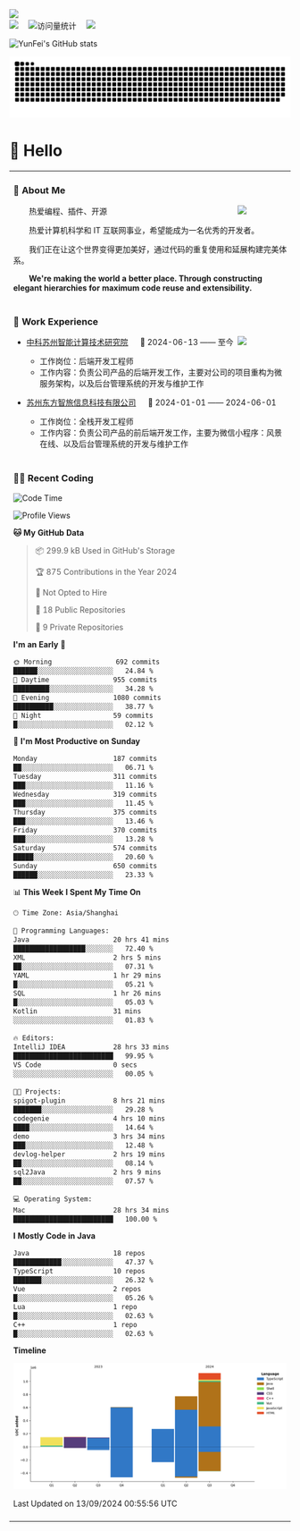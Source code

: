   <!-- dynamic typing effect 动态打字效果 -->
  <div>
    <a href="http://yunfei.plus">
      <img src="https://readme-typing-svg.demolab.com?font=Fira+Code&pause=1000&width=435&lines=console.log(%22Hello%2C%20World%22);祝您今天愉快!&center=true&size=27" />
    </a>
  </div>

  <div>
    <a href="http://yunfei.plus/"><img src="https://img.shields.io/badge/Website-博客-8c36db" /></a>&emsp;
    <!-- visitor -->
    <img src="https://komarev.com/ghpvc/?username=yunfeidog&label=Views&color=orange&style=flat" alt="访问量统计" />&emsp;
    <!-- wakatime -->    
    <a href="https://wakatime.com/@yunfeidog"><img src="https://wakatime.com/badge/user/42d0678c-368b-448b-9a77-5d21c5b55352.svg" /></a>
  </div>

![YunFei's GitHub stats](https://github-readme-stats.vercel.app/api?username=yunfeidog)

![snake](./dist/github-contribution-grid-snake.svg)

#  🙋 Hello

<table>


<tr><td>

### 🤺 About Me

<img align="right" width="88" src="https://cdn.jsdelivr.net/gh/yunfeidog/yunfeidog/assets/images/jobs.png" />

<p>&emsp;&emsp;热爱编程、插件、开源</p>
<p>&emsp;&emsp;热爱计算机科学和 IT 互联网事业，希望能成为一名优秀的开发者。</p>
<p>&emsp;&emsp;我们正在让这个世界变得更加美好，通过代码的重复使用和延展构建完美体系。</p>
<p>&emsp;&emsp;<strong>We're making the world a better place. Through constructing elegant hierarchies for maximum code reuse and extensibility.</strong></p>

</td></tr> 

<tr><td>

### 🏢 Work Experience

<img align="right" width="88" src="https://cdn.jsdelivr.net/gh/yunfeidog/yunfeidog/assets/images/yuanze.png" />

- [中科苏州智能计算技术研究院](http://iict.ac.cn/sy) &emsp; 📌 2024-06-13 —— 至今

  - 工作岗位：后端开发工程师
  - 工作内容：负责公司产品的后端开发工作，主要对公司的项目重构为微服务架构，以及后台管理系统的开发与维护工作

- [苏州东方智旅信息科技有限公司](http://www.leyoobao.com/) &emsp; 📌 2024-01-01 —— 2024-06-01

    - 工作岗位：全栈开发工程师
    - 工作内容：负责公司产品的前后端开发工作，主要为微信小程序：风景在线、以及后台管理系统的开发与维护工作


</td></tr>

<tr><td>

### 👩‍💻 Recent Coding
<!--START_SECTION:waka-->
![Code Time](http://img.shields.io/badge/Code%20Time-1%2C743%20hrs%2024%20mins-blue)

![Profile Views](http://img.shields.io/badge/Profile%20Views-2-blue)

**🐱 My GitHub Data** 

> 📦 299.9 kB Used in GitHub's Storage 
 > 
> 🏆 875 Contributions in the Year 2024
 > 
> 🚫 Not Opted to Hire
 > 
> 📜 18 Public Repositories 
 > 
> 🔑 9 Private Repositories 
 > 
**I'm an Early 🐤** 

```text
🌞 Morning                692 commits         ██████░░░░░░░░░░░░░░░░░░░   24.84 % 
🌆 Daytime                955 commits         █████████░░░░░░░░░░░░░░░░   34.28 % 
🌃 Evening                1080 commits        ██████████░░░░░░░░░░░░░░░   38.77 % 
🌙 Night                  59 commits          █░░░░░░░░░░░░░░░░░░░░░░░░   02.12 % 
```
📅 **I'm Most Productive on Sunday** 

```text
Monday                   187 commits         ██░░░░░░░░░░░░░░░░░░░░░░░   06.71 % 
Tuesday                  311 commits         ███░░░░░░░░░░░░░░░░░░░░░░   11.16 % 
Wednesday                319 commits         ███░░░░░░░░░░░░░░░░░░░░░░   11.45 % 
Thursday                 375 commits         ███░░░░░░░░░░░░░░░░░░░░░░   13.46 % 
Friday                   370 commits         ███░░░░░░░░░░░░░░░░░░░░░░   13.28 % 
Saturday                 574 commits         █████░░░░░░░░░░░░░░░░░░░░   20.60 % 
Sunday                   650 commits         ██████░░░░░░░░░░░░░░░░░░░   23.33 % 
```


📊 **This Week I Spent My Time On** 

```text
🕑︎ Time Zone: Asia/Shanghai

💬 Programming Languages: 
Java                     20 hrs 41 mins      ██████████████████░░░░░░░   72.40 % 
XML                      2 hrs 5 mins        ██░░░░░░░░░░░░░░░░░░░░░░░   07.31 % 
YAML                     1 hr 29 mins        █░░░░░░░░░░░░░░░░░░░░░░░░   05.21 % 
SQL                      1 hr 26 mins        █░░░░░░░░░░░░░░░░░░░░░░░░   05.03 % 
Kotlin                   31 mins             ░░░░░░░░░░░░░░░░░░░░░░░░░   01.83 % 

🔥 Editors: 
IntelliJ IDEA            28 hrs 33 mins      █████████████████████████   99.95 % 
VS Code                  0 secs              ░░░░░░░░░░░░░░░░░░░░░░░░░   00.05 % 

🐱‍💻 Projects: 
spigot-plugin            8 hrs 21 mins       ███████░░░░░░░░░░░░░░░░░░   29.28 % 
codegenie                4 hrs 10 mins       ████░░░░░░░░░░░░░░░░░░░░░   14.64 % 
demo                     3 hrs 34 mins       ███░░░░░░░░░░░░░░░░░░░░░░   12.48 % 
devlog-helper            2 hrs 19 mins       ██░░░░░░░░░░░░░░░░░░░░░░░   08.14 % 
sql2Java                 2 hrs 9 mins        ██░░░░░░░░░░░░░░░░░░░░░░░   07.57 % 

💻 Operating System: 
Mac                      28 hrs 34 mins      █████████████████████████   100.00 % 
```

**I Mostly Code in Java** 

```text
Java                     18 repos            ████████████░░░░░░░░░░░░░   47.37 % 
TypeScript               10 repos            ███████░░░░░░░░░░░░░░░░░░   26.32 % 
Vue                      2 repos             █░░░░░░░░░░░░░░░░░░░░░░░░   05.26 % 
Lua                      1 repo              █░░░░░░░░░░░░░░░░░░░░░░░░   02.63 % 
C++                      1 repo              █░░░░░░░░░░░░░░░░░░░░░░░░   02.63 % 
```



**Timeline**

![Lines of Code chart](https://raw.githubusercontent.com/yunfeidog/yunfeidog/main/assets/bar_graph.png)


 Last Updated on 13/09/2024 00:55:56 UTC
<!--END_SECTION:waka-->

</td></tr>




<tr><td>

